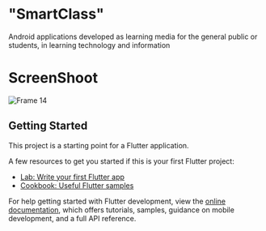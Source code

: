 # "SmartClass"

Android applications developed as learning media for the 
general public or students, in learning technology and information

# ScreenShoot
![Frame 14](https://user-images.githubusercontent.com/98598266/207757789-3030f4ac-8bfb-4e42-8c88-37693893ebbf.png)

## Getting Started

This project is a starting point for a Flutter application.

A few resources to get you started if this is your first Flutter project:

- [Lab: Write your first Flutter app](https://docs.flutter.dev/get-started/codelab)
- [Cookbook: Useful Flutter samples](https://docs.flutter.dev/cookbook)

For help getting started with Flutter development, view the
[online documentation](https://docs.flutter.dev/), which offers tutorials,
samples, guidance on mobile development, and a full API reference.
